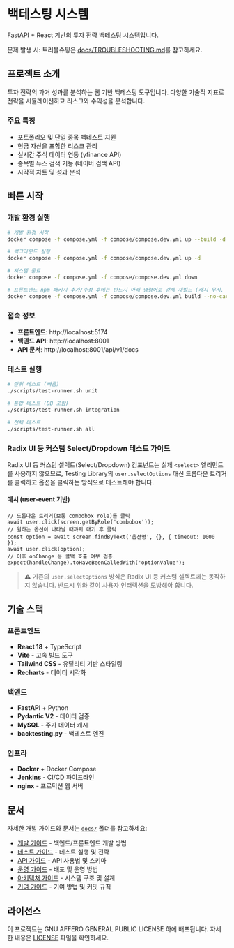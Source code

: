 # 백테스팅 시스템

FastAPI + React 기반의 투자 전략 백테스팅 시스템입니다.

문제 발생 시: 트러블슈팅은 [docs/TROUBLESHOOTING.md](./docs/TROUBLESHOOTING.md)를 참고하세요.

## 프로젝트 소개

투자 전략의 과거 성과를 분석하는 웹 기반 백테스팅 도구입니다. 다양한 기술적 지표로 전략을 시뮬레이션하고 리스크와 수익성을 분석합니다.

### 주요 특징
- 포트폴리오 및 단일 종목 백테스트 지원
- 현금 자산을 포함한 리스크 관리
- 실시간 주식 데이터 연동 (yfinance API)
- 종목별 뉴스 검색 기능 (네이버 검색 API)
- 시각적 차트 및 성과 분석

## 빠른 시작

### 개발 환경 실행
```bash
# 개발 환경 시작
docker compose -f compose.yml -f compose/compose.dev.yml up --build -d

# 백그라운드 실행
docker compose -f compose.yml -f compose/compose.dev.yml up -d

# 시스템 종료
docker compose -f compose.yml -f compose/compose.dev.yml down

# 프론트엔드 npm 패키지 추가/수정 후에는 반드시 아래 명령어로 강제 재빌드 (캐시 무시, 백그라운드 실행 아님)
docker compose -f compose.yml -f compose/compose.dev.yml build --no-cache
```

### 접속 정보
- **프론트엔드**: http://localhost:5174
- **백엔드 API**: http://localhost:8001
- **API 문서**: http://localhost:8001/api/v1/docs

### 테스트 실행
```bash
# 단위 테스트 (빠름)
./scripts/test-runner.sh unit

# 통합 테스트 (DB 포함)
./scripts/test-runner.sh integration

# 전체 테스트
./scripts/test-runner.sh all
```

### Radix UI 등 커스텀 Select/Dropdown 테스트 가이드

Radix UI 등 커스텀 셀렉트(Select/Dropdown) 컴포넌트는 실제 `<select>` 엘리먼트를 사용하지 않으므로, Testing Library의 `user.selectOptions` 대신 드롭다운 트리거를 클릭하고 옵션을 클릭하는 방식으로 테스트해야 합니다.

#### 예시 (user-event 기반)

```tsx
// 드롭다운 트리거(보통 combobox role)를 클릭
await user.click(screen.getByRole('combobox'));
// 원하는 옵션이 나타날 때까지 대기 후 클릭
const option = await screen.findByText('옵션명', {}, { timeout: 1000 });
await user.click(option);
// 이후 onChange 등 콜백 호출 여부 검증
expect(handleChange).toHaveBeenCalledWith('optionValue');
```

> ⚠️ 기존의 `user.selectOptions` 방식은 Radix UI 등 커스텀 셀렉트에는 동작하지 않습니다. 반드시 위와 같이 사용자 인터랙션을 모방해야 합니다.

## 기술 스택

### 프론트엔드
- **React 18** + TypeScript
- **Vite** - 고속 빌드 도구
- **Tailwind CSS** - 유틸리티 기반 스타일링
- **Recharts** - 데이터 시각화

### 백엔드
- **FastAPI** + Python
- **Pydantic V2** - 데이터 검증
- **MySQL** - 주가 데이터 캐시
- **backtesting.py** - 백테스트 엔진

### 인프라
- **Docker** + Docker Compose
- **Jenkins** - CI/CD 파이프라인
- **nginx** - 프로덕션 웹 서버

## 문서

자세한 개발 가이드와 문서는 [`docs/`](docs/) 폴더를 참고하세요:

- [개발 가이드](docs/DEVELOPMENT_GUIDE.md) - 백엔드/프론트엔드 개발 방법
- [테스트 가이드](docs/TESTING_GUIDE.md) - 테스트 실행 및 전략
- [API 가이드](docs/API_GUIDE.md) - API 사용법 및 스키마
- [운영 가이드](docs/OPERATIONS_GUIDE.md) - 배포 및 운영 방법
- [아키텍처 가이드](docs/ARCHITECTURE_GUIDE.md) - 시스템 구조 및 설계
- [기여 가이드](docs/CONTRIBUTING.md) - 기여 방법 및 커밋 규칙

## 라이선스

이 프로젝트는 GNU AFFERO GENERAL PUBLIC LICENSE 하에 배포됩니다. 자세한 내용은 [LICENSE](LICENSE) 파일을 확인하세요.
